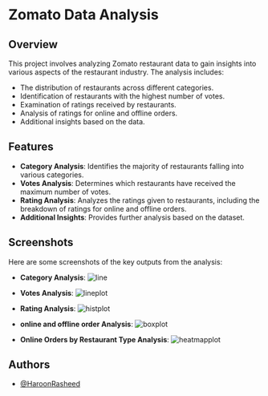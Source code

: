 # Zomato Data Analysis

## Overview

This project involves analyzing Zomato restaurant data to gain insights into various aspects of the restaurant industry. The analysis includes:

- The distribution of restaurants across different categories.
- Identification of restaurants with the highest number of votes.
- Examination of ratings received by restaurants.
- Analysis of ratings for online and offline orders.
- Additional insights based on the data.

## Features

- **Category Analysis**: Identifies the majority of restaurants falling into various categories.
- **Votes Analysis**: Determines which restaurants have received the maximum number of votes.
- **Rating Analysis**: Analyzes the ratings given to restaurants, including the breakdown of ratings for online and offline orders.
- **Additional Insights**: Provides further analysis based on the dataset.

## Screenshots

Here are some screenshots of the key outputs from the analysis:

- **Category Analysis**:
  ![line](https://github.com/user-attachments/assets/0859eac4-21a1-4f3f-86fb-1b0bcb7557ba)


- **Votes Analysis**:
  ![lineplot](https://github.com/user-attachments/assets/079a4639-db71-4e0e-af3b-23244581520c)


- **Rating Analysis**:
  ![histplot](https://github.com/user-attachments/assets/518bdafe-4608-472c-a11c-a9b2d60a7b00)


- **online and offline order Analysis**:
![boxplot](https://github.com/user-attachments/assets/ea175334-1493-460b-9d60-16e425d1087b)

- **Online Orders by Restaurant Type Analysis**:
![heatmapplot](https://github.com/user-attachments/assets/71519de0-f82c-46ed-bff9-f04fe2c72f04)


## Authors

- [@HaroonRasheed](https://github.com/Haroon1056)


